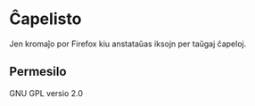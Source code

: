 Ĉapelisto
==========

Jen kromaĵo por Firefox kiu anstataŭas iksojn per taŭgaj ĉapeloj.

Permesilo
----------

GNU GPL versio 2.0
